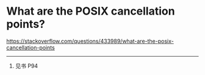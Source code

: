 # What are the POSIX cancellation points?

https://stackoverflow.com/questions/433989/what-are-the-posix-cancellation-points

---
1. 见书 P94
